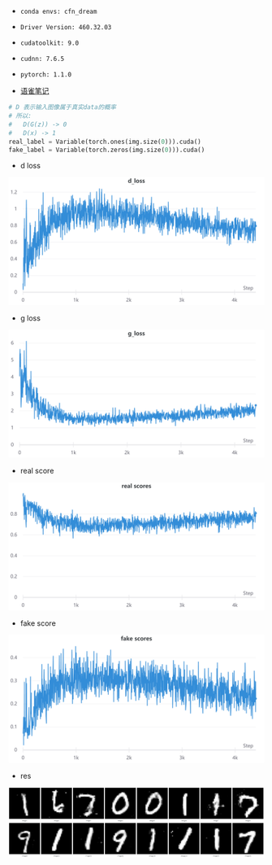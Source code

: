 * `conda envs: cfn_dream`

* `Driver Version: 460.32.03`

* `cudatoolkit: 9.0`

* `cudnn: 7.6.5`

* `pytorch: 1.1.0`

* [语雀笔记](https://www.yuque.com/gongliuxingzhui/mak19g/mr1yzu)

```python
# D 表示输入图像属于真实data的概率
# 所以:
#   D(G(z)) -> 0
#   D(x) -> 1
real_label = Variable(torch.ones(img.size(0))).cuda()
fake_label = Variable(torch.zeros(img.size(0))).cuda()
```

* d loss

![t1](./src/dloss.png)

* g loss

![t1](./src/gloss.png)

* real score

![t1](./src/realscores.png)

* fake score

![t1](./src/fakescores.png)

* res

![t1](./src/temp.png)